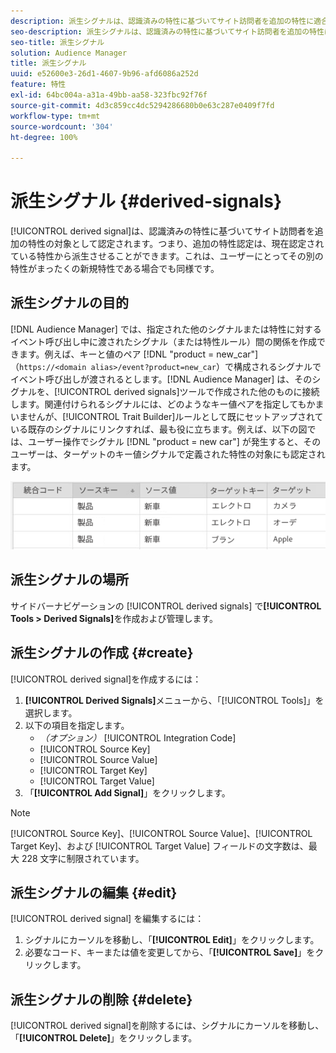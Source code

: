 ```yaml
---
description: 派生シグナルは、認識済みの特性に基づいてサイト訪問者を追加の特性に適合させます。つまり、追加の特性認定は、現在認定されている特性から派生させることができます。これは、ユーザーにとってその別の特性がまったくの新規特性である場合でも同様です。
seo-description: 派生シグナルは、認識済みの特性に基づいてサイト訪問者を追加の特性に適合させます。つまり、追加の特性認定は、現在認定されている特性から派生させることができます。これは、ユーザーにとってその別の特性がまったくの新規特性である場合でも同様です。
seo-title: 派生シグナル
solution: Audience Manager
title: 派生シグナル
uuid: e52600e3-26d1-4607-9b96-afd6086a252d
feature: 特性
exl-id: 64bc004a-a31a-49bb-aa58-323fbc92f76f
source-git-commit: 4d3c859cc4dc5294286680b0e63c287e0409f7fd
workflow-type: tm+mt
source-wordcount: '304'
ht-degree: 100%

---
```


# 派生シグナル {#derived-signals}

[!UICONTROL derived signal]は、認識済みの特性に基づいてサイト訪問者を追加の特性の対象として認定されます。つまり、追加の特性認定は、現在認定されている特性から派生させることができます。これは、ユーザーにとってその別の特性がまったくの新規特性である場合でも同様です。

<!-- c_tb_derived_signal.xml -->

## 派生シグナルの目的

[!DNL Audience Manager] では、指定された他のシグナルまたは特性に対するイベント呼び出し中に渡されたシグナル（または特性ルール）間の関係を作成できます。例えば、キーと値のペア [!DNL "product = new_car"]（`https://<domain alias>/event?product=new_car`）で構成されるシグナルでイベント呼び出しが渡されるとします。[!DNL Audience Manager] は、そのシグナルを、[!UICONTROL derived signals]ツールで作成された他のものに接続します。関連付けられるシグナルには、どのようなキー値ペアを指定してもかまいませんが、[!UICONTROL Trait Builder]ルールとして既にセットアップされている既存のシグナルにリンクすれば、最も役に立ちます。例えば、以下の図では、ユーザー操作でシグナル [!DNL "product = new car"] が発生すると、そのユーザーは、ターゲットのキー値シグナルで定義された特性の対象にも認定されます。

![](assets/derived_signal_example.png)

## 派生シグナルの場所

サイドバーナビゲーションの [!UICONTROL derived signals] で&#x200B;**[!UICONTROL Tools > Derived Signals]**&#x200B;を作成および管理します。

## 派生シグナルの作成 {#create}

<!-- t_tb_create_derived.xml -->

[!UICONTROL derived signal]を作成するには：

1. **[!UICONTROL Derived Signals]**&#x200B;メニューから、「[!UICONTROL Tools]」を選択します。
1. 以下の項目を指定します。
   * *（オプション）* [!UICONTROL Integration Code]
   * [!UICONTROL Source Key]
   * [!UICONTROL Source Value]
   * [!UICONTROL Target Key]
   * [!UICONTROL Target Value]
1. 「**[!UICONTROL Add Signal]**」をクリックします。

>[!NOTE]
>
>[!UICONTROL Source Key]、[!UICONTROL Source Value]、[!UICONTROL Target Key]、および [!UICONTROL Target Value] フィールドの文字数は、最大 228 文字に制限されています。

## 派生シグナルの編集 {#edit}

<!-- t_tb_edit_derived.xml -->

[!UICONTROL derived signal] を編集するには：

1. シグナルにカーソルを移動し、「**[!UICONTROL Edit]**」をクリックします。
2. 必要なコード、キーまたは値を変更してから、「**[!UICONTROL Save]**」をクリックします。

## 派生シグナルの削除 {#delete}

<!-- t_tb_delete_derived.xml -->

[!UICONTROL derived signal]を削除するには、シグナルにカーソルを移動し、「**[!UICONTROL Delete]**」をクリックします。
